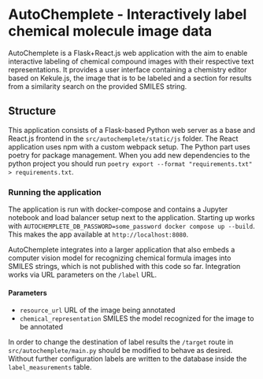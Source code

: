 # AutoChemplete - Interactively label chemical molecule image data

AutoChemplete is a Flask+React.js web application with the aim to enable interactive labeling of chemical compound images with their respective text representations.
It provides a user interface containing a chemistry editor based on Kekule.js, the image that is to be labeled and a section for results from a similarity search on the provided SMILES string.

## Structure

This application consists of a Flask-based Python web server as a base and React.js frontend in the `src/autochemplete/static/js` folder.
The React application uses npm with a custom webpack setup. The Python part uses poetry for package management. When you add new dependencies to the python project you should run `poetry export --format "requirements.txt" > requirements.txt`.

### Running the application

The application is run with docker-compose and contains a Jupyter notebook and load balancer setup next to the application. Starting up works with `AUTOCHEMPLETE_DB_PASSWORD=some_password docker compose up --build`. This makes the app available at `http://localhost:8080`.

AutoChemplete integrates into a larger application that also embeds a computer vision model for recognizing chemical formula images into SMILES strings, which is not published with this code so far.
Integration works via URL parameters on the `/label` URL.

#### Parameters

- `resource_url` URL of the image being annotated
- `chemical_representation` SMILES the model recognized for the image to be annotated

In order to change the destination of label results the `/target` route in `src/autochemplete/main.py` should be modified to behave as desired.
Without further configuration labels are written to the database inside the `label_measurements` table.